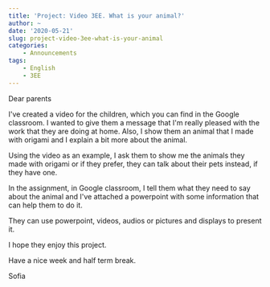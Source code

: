 ```yaml
---
title: 'Project: Video 3EE. What is your animal?'
author: ~
date: '2020-05-21'
slug: project-video-3ee-what-is-your-animal
categories:
    - Announcements
tags:
    - English
    - 3EE
---
```


Dear parents

I've created a video for the children, which you can find in the Google classroom. I wanted to give them a message that I'm really pleased with the work that they are doing at home. Also, I show them an animal that I made with origami and I explain a bit more about the animal.

Using the video as an example, I ask them to show me the animals they made with origami or if they prefer, they can talk about their pets instead, if they have one.

In the assignment, in Google classroom, I tell them what they need to say about the animal and I've attached a powerpoint with some information that can help them to do it.

They can use powerpoint, videos, audios or pictures and displays to present it.

I hope they enjoy this project.

Have a nice week and half term break.

Sofia

